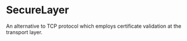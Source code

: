 # SecureLayer
An alternative to TCP protocol which employs certificate validation at the transport layer.
